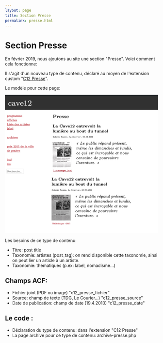 ```yaml
---
layout: page
title: Section Presse
permalink: presse.html
---
```


# Section Presse

En février 2019, nous ajoutons au site une section "Presse".
Voici comment cela fonctionne:

Il s'agit d'un nouveau type de contenu, déclaré au moyen de l'extension custom "[C12 Presse](https://github.com/cave12/c12-presse)".

Le modèle pour cette page:

![](design/cave12-presse-2-extrait.jpg)

Les besoins de ce type de contenu:

- Titre: post title
- Taxonomie: artistes (post_tag): on rend disponible cette taxonomie, ainsi on peut lier un article à un artiste.
- Taxonomie: thématiques (p.ex: label, nomadisme...)

## Champs ACF:

- Fichier joint (PDF ou image) "c12_presse_fichier"
- Source: champ de texte (TDG, Le Courier...) "c12_presse_source"
- Date de publication: champ de date (19.4.2010) "c12_presse_date"

## Le code :

- Déclaration du type de contenu: dans l'extension "C12 Presse"
- La page archive pour ce type de contenu: archive-presse.php
